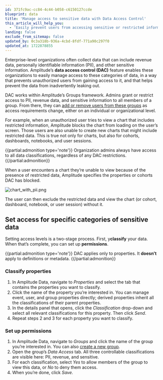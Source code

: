 ```yaml
---
id: 371fc9ac-cc84-4c44-b058-c6150127ccde
blueprint: data
title: 'Manage access to sensitive data with Data Access Control'
this_article_will_help_you:
  - 'Easily prevent users from accessing sensitive or restricted information in Amplitude'
landing: false
exclude_from_sitemap: false
updated_by: 0c3a318b-936a-4cbd-8fdf-771a90c297f0
updated_at: 1722878855
---
```

Enterprise-level organizations often collect data that can include revenue data, personally identifiable information (PII), and other sensitive information. Amplitude’s **data access control (DAC)** feature enables these organizations to easily manage access to these categories of data, in a way that prevents unauthorized users from gaining access to it, and that helps prevent the data from inadvertently leaking out.

DAC works within Amplitude’s Groups framework. Admins grant or restrict access to PII, revenue data, and sensitive information to all members of a group. From there, they can [add or remove users from these groups](/docs/admin/account-management/manage-permission-groups#edit-a-group) as access requirements change, either on an individual or organizational level.

For example, when an unauthorized user tries to view a chart that includes restricted information, Amplitude blocks the chart from loading on the user’s screen. Those users are also unable to create new charts that might include restricted data. This is true not only for charts, but also for cohorts, dashboards, notebooks, and user sessions.

{{partial:admonition type='note'}}
Organization admins always have access to all data classifications, regardless of any DAC restrictions.
{{/partial:admonition}}

When a user encounters a chart they’re unable to view because of the presence of restricted data, Amplitude specifies the properties or cohorts DAC has blocked. 

![chart_with_pii.png](/docs/output/img/account-management/chart_with_pii.png)

The user can then exclude the restricted data and view the chart (or cohort, dashboard, notebook, or user session) without it.

## Set access for specific categories of sensitive data

Setting access levels is a two-stage process. First, y**classify** your data. When that’s complete, you can set up **permissions**.

{{partial:admonition type='note'}}
DAC applies only to properties. It **doesn’t** apply to definitions or metadata.
{{/partial:admonition}}

### Classify properties

1. In Amplitude Data, navigate to *Properties* and select the tab that contains the properties you want to classify. 
2. Click the name of the property you’re interested in. You can manage event, user, and group properties directly; derived properties inherit all the classifications of their parent properties.
3. In the details panel that opens, click the *Classification* drop-down and select all relevant classifications for this property. Then click *Send*.
4. Repeat steps 2 and 3 for each property you want to classify.

### Set up permissions

1. In Amplitude Data, navigate to *Groups* and click the name of the group you’re interested in. You can also [create a new group](/docs/admin/account-management/manage-permission-groups#create-a-group).
2. Open the group’s *Data Access* tab. All three controllable classifications are visible here: PII, revenue, and sensitive.
3. For each classification, select *Yes* to allow members of the group to view this data, or *No* to deny them access.
4. When you’re done, click *Save*.